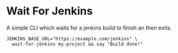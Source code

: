 # Wait For Jenkins

A simple CLI which waits for a jenkins build to finish an then exits.

```
JENKINS_BASE_URL="https://example.com/jenkins" \
  wait-for-jenkins my-project && say "Build done!"
```
